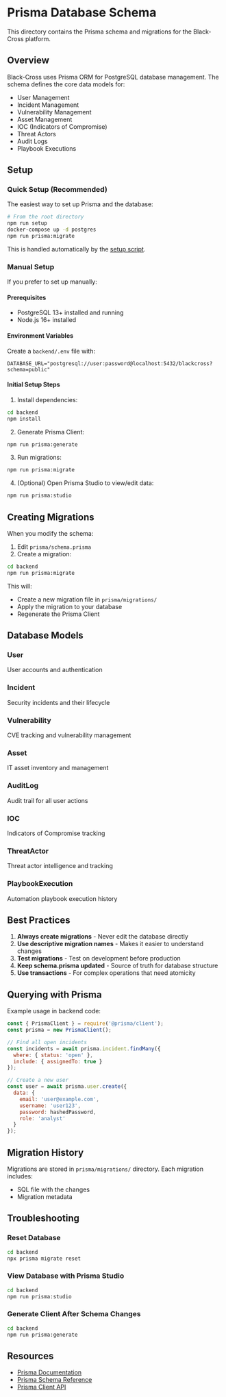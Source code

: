 # Prisma Database Schema

This directory contains the Prisma schema and migrations for the Black-Cross platform.

## Overview

Black-Cross uses Prisma ORM for PostgreSQL database management. The schema defines the core data models for:

- User Management
- Incident Management
- Vulnerability Management
- Asset Management
- IOC (Indicators of Compromise)
- Threat Actors
- Audit Logs
- Playbook Executions

## Setup

### Quick Setup (Recommended)

The easiest way to set up Prisma and the database:

```bash
# From the root directory
npm run setup
docker-compose up -d postgres
npm run prisma:migrate
```

This is handled automatically by the [setup script](../SETUP.md).

### Manual Setup

If you prefer to set up manually:

#### Prerequisites

- PostgreSQL 13+ installed and running
- Node.js 16+ installed

#### Environment Variables

Create a `backend/.env` file with:

```env
DATABASE_URL="postgresql://user:password@localhost:5432/blackcross?schema=public"
```

#### Initial Setup Steps

1. Install dependencies:
```bash
cd backend
npm install
```

2. Generate Prisma Client:
```bash
npm run prisma:generate
```

3. Run migrations:
```bash
npm run prisma:migrate
```

4. (Optional) Open Prisma Studio to view/edit data:
```bash
npm run prisma:studio
```

## Creating Migrations

When you modify the schema:

1. Edit `prisma/schema.prisma`
2. Create a migration:
```bash
cd backend
npm run prisma:migrate
```

This will:
- Create a new migration file in `prisma/migrations/`
- Apply the migration to your database
- Regenerate the Prisma Client

## Database Models

### User
User accounts and authentication

### Incident
Security incidents and their lifecycle

### Vulnerability
CVE tracking and vulnerability management

### Asset
IT asset inventory and management

### AuditLog
Audit trail for all user actions

### IOC
Indicators of Compromise tracking

### ThreatActor
Threat actor intelligence and tracking

### PlaybookExecution
Automation playbook execution history

## Best Practices

1. **Always create migrations** - Never edit the database directly
2. **Use descriptive migration names** - Makes it easier to understand changes
3. **Test migrations** - Test on development before production
4. **Keep schema.prisma updated** - Source of truth for database structure
5. **Use transactions** - For complex operations that need atomicity

## Querying with Prisma

Example usage in backend code:

```javascript
const { PrismaClient } = require('@prisma/client');
const prisma = new PrismaClient();

// Find all open incidents
const incidents = await prisma.incident.findMany({
  where: { status: 'open' },
  include: { assignedTo: true }
});

// Create a new user
const user = await prisma.user.create({
  data: {
    email: 'user@example.com',
    username: 'user123',
    password: hashedPassword,
    role: 'analyst'
  }
});
```

## Migration History

Migrations are stored in `prisma/migrations/` directory. Each migration includes:
- SQL file with the changes
- Migration metadata

## Troubleshooting

### Reset Database
```bash
cd backend
npx prisma migrate reset
```

### View Database with Prisma Studio
```bash
cd backend
npm run prisma:studio
```

### Generate Client After Schema Changes
```bash
cd backend
npm run prisma:generate
```

## Resources

- [Prisma Documentation](https://www.prisma.io/docs)
- [Prisma Schema Reference](https://www.prisma.io/docs/reference/api-reference/prisma-schema-reference)
- [Prisma Client API](https://www.prisma.io/docs/reference/api-reference/prisma-client-reference)
